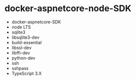 # docker-aspnetcore-node-SDK
+ docker-aspnetcore-SDK
+ node LTS
+ sqlite3
+ libsqlite3-dev
+ build-essential
+ libssl-dev
+ libffi-dev
+ python-dev
+ ssh
+ sshpass
+ TypeScript 3.X

